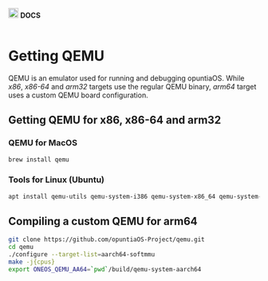 <img src="https://raw.githubusercontent.com/opuntiaOS-Project/opuntiaOS/master/assets/logo/logo_512.png" width="20"> <b> DOCS</b></br></br>

# Getting QEMU

QEMU is an emulator used for running and debugging opuntiaOS. While *x86*, *x86-64* and *arm32* targets use the regular QEMU binary, *arm64* target uses a custom QEMU board configuration.

## Getting QEMU for x86, x86-64 and arm32

### QEMU for MacOS

```bash
brew install qemu
```

### Tools for Linux (Ubuntu)

```bash
apt install qemu-utils qemu-system-i386 qemu-system-x86_64 qemu-system-arm
```

## Compiling a custom QEMU for arm64

```bash
git clone https://github.com/opuntiaOS-Project/qemu.git
cd qemu
./configure --target-list=aarch64-softmmu
make -j{cpus}
export ONEOS_QEMU_AA64=`pwd`/build/qemu-system-aarch64
```
